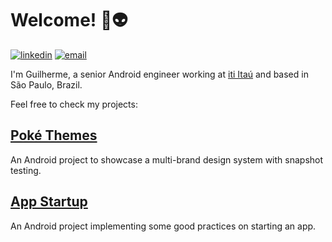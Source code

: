 # Welcome! :wave::alien:
[![linkedin](https://img.shields.io/badge/-LinkedIn-blue?style=for-the-badge&logo=Linkedin)](https://www.linkedin.com/in/guilhermechristovao/)
[![email](https://img.shields.io/badge/Gmail-D14836?style=for-the-badge&logo=gmail&logoColor=white)](mailto:guichristovao@gmail.com)

I'm Guilherme, a senior Android engineer working at [iti Itaú](https://www.linkedin.com/company/iti-itau/) and based in São Paulo, Brazil.

Feel free to check my projects:

## [Poké Themes](https://github.com/guichristovao/poke-themes)
An Android project to showcase a multi-brand design system with snapshot testing.

## [App Startup](https://github.com/guichristovao/app-startup)
An Android project implementing some good practices on starting an app.
